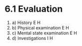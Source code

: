 # 6.1 Evaluation



1. a\)  History E H
2. b\)  Physical examination E H
3. c\)  Mental state examination E H
4. d\)  Investigations I H

